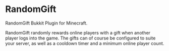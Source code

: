 RandomGift
==========

RandomGift Bukkit Plugin for Minecraft.

RandomGift randomly rewards online players with a gift when another player logs into the game. The gifts can of course be configured to suite your server, as well as a cooldown timer and a minimum online player count.
